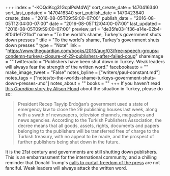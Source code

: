 +++
index = "-KOQdKcg31GcplPsM4Wj"
sort_create_date = 1470416340
sort_last_updated = 1470416340
sort_publish_date = 1470423840
create_date = "2016-08-05T09:59:00-07:00"
publish_date = "2016-08-05T12:04:00-07:00"
date = "2016-08-05T12:04:00-07:00"
last_updated = "2016-08-05T09:59:00-07:00"
preview_url = "de35fe03-1f36-a14e-02b4-8f0d1e1721bd"
name = "To the world's shame, Turkey's government shuts down presses "
title = "To the world's shame, Turkey's government shuts down presses "
type = "Note"
link = "https://www.theguardian.com/books/2016/aug/03/free-speech-groups-condemn-turkeys-closure-of-29-publishers-after-failed-coup"
shareimage = ""
twitterauto = "Publishers have been shut down in Turkey. Weak leaders will always fear the strength of the written word."
facebookauto = ""
make_image_tweet = "False"
notes_byline = ["writers/paul-constant.md"]
notes_tags = ["notes/to-the-worlds-shame-turkeys-government-shuts-down-presses-.md"]
notes_about = ""
books = ""
+++
If you haven't read [this *Guardian* story by Alison Flood](https://www.theguardian.com/books/2016/aug/03/free-speech-groups-condemn-turkeys-closure-of-29-publishers-after-failed-coup) about the situation in Turkey, please do so:

<blockquote>President Recep Tayyip Erdoğan’s government used a state of emergency law to close the 29 publishing houses last week, along with a swath of newspapers, television channels, magazines and news agencies. According to the Turkish Publishers Association, the decree means that all goods, assets, rights, documents and papers belonging to the publishers will be transferred free of charge to the Turkish treasury, with no appeal to be made, and the prospect of further publishers being shut down in the future.</blockquote>

It is the 21st century and governments are still shutting down publishers. This is an embarrassment for the international community, and a chilling reminder that Donald Trump's [calls to curtail freedom of the press](http://www.slate.com/articles/news_and_politics/interrogation/2016/03/donald_trump_vs_the_media_how_he_could_curtail_freedom_of_the_press_as_president.html) are not fanciful. Weak leaders will always attack the written word.